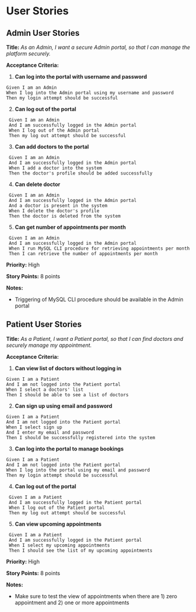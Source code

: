 # User Stories

## Admin User Stories

**Title:**
_As an Admin, I want a secure Admin portal, so that I can manage the platform securely._

**Acceptance Criteria:**
1. **Can log into the portal with username and password**
 ```gherkin
 Given I am an Admin
 When I log into the Admin portal using my username and password
 Then my login attempt should be successful
 ```
2. **Can log out of the portal**
```gherkin
 Given I am an Admin
 And I am successfully logged in the Admin portal
 When I log out of the Admin portal
 Then my log out attempt should be successful
 ```
3. **Can add doctors to the portal**
```gherkin
 Given I am an Admin
 And I am successfully logged in the Admin portal
 When I add a doctor into the system
 Then the doctor's profile should be added successfully
 ```
4. **Can delete doctor**
```gherkin
 Given I am an Admin
 And I am successfully logged in the Admin portal
 And a doctor is present in the system
 When I delete the doctor's profile
 Then the doctor is deleted from the system
 ```
5. **Can get number of appointments per month**
```gherkin
 Given I am an Admin
 And I am successfully logged in the Admin portal
 When I run MySQL CLI procedure for retrieving appointments per month
 Then I can retrieve the number of appointments per month
 ```

**Priority:** High

**Story Points:** 8 points

**Notes:**
- Triggering of MySQL CLI procedure should be available in the Admin portal

## Patient User Stories
**Title:**
_As a Patient, I want a Patient portal, so that I can find doctors and securely manage my appointment._

**Acceptance Criteria:**
1. **Can view list of doctors without logging in**
 ```gherkin
 Given I am a Patient
 And I am not logged into the Patient portal
 When I select a doctors' list
 Then I should be able to see a list of doctors
 ```
2. **Can sign up using email and password**
 ```gherkin
 Given I am a Patient
 And I am not logged into the Patient portal
 When I select sign up
 And I enter my email and password
 Then I should be successfully registered into the system
 ```
3. **Can log into the portal to manage bookings**
 ```gherkin
 Given I am a Patient
 And I am not logged into the Patient portal
 When I log into the portal using my email and password
 Then my login attempt should be successful
 ```
4. **Can log out of the portal**
```gherkin
 Given I am a Patient
 And I am successfully logged in the Patient portal
 When I log out of the Patient portal
 Then my log out attempt should be successful
 ```
5. **Can view upcoming appointments**
```gherkin
 Given I am a Patient
 And I am successfully logged in the Patient portal
 When I select my upcoming appointments
 Then I should see the list of my upcoming appointments
 ```

**Priority:** High

**Story Points:** 8 points

**Notes:**
- Make sure to test the view of appointments when there are 1) zero appointment and 2) one or more appointments